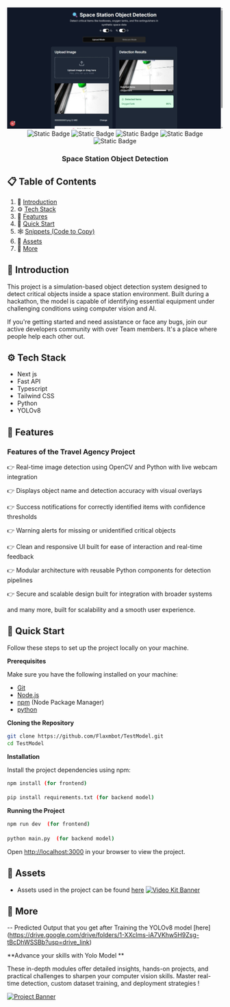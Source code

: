 <div align="center">
  <br />
    <a href="https://github.com/Flaxmbot/TestModel.git" target="_blank">
      <img src="public/image.jpeg" alt="Project Banner">
    </a>
  <br />
  <div>
  <!-- Next.js -->
<img alt="Static Badge" src="https://img.shields.io/badge/Next.js-000000?style=for-the-badge&logo=nextdotjs&logoColor=white" />

<!-- YOLO (custom badge since no official logo on shields.io) -->
<img alt="Static Badge" src="https://img.shields.io/badge/YOLOv8-00C853?style=for-the-badge&logo=opencv&logoColor=white" />

<!-- Python -->
<img alt="Static Badge" src="https://img.shields.io/badge/Python-3776AB?style=for-the-badge&logo=python&logoColor=white" />

<!-- FastAPI -->
<img alt="Static Badge" src="https://img.shields.io/badge/FastAPI-009688?style=for-the-badge&logo=fastapi&logoColor=white" />

<!-- python-multipart (no logo, using generic Python) -->
<img alt="Static Badge" src="https://img.shields.io/badge/python--multipart-3776AB?style=for-the-badge&logo=python&logoColor=white" />

  </div>
  <h3 align="center">Space Station Object Detection</h3>

</div>

## 📋 <a name="table">Table of Contents</a>

1. 🤖 [Introduction](#introduction)
2. ⚙️ [Tech Stack](#tech-stack)
3. 🔋 [Features](#features)
4. 🤸 [Quick Start](#quick-start)
5. 🕸️ [Snippets (Code to Copy)](#snippets)
6. 🔗 [Assets](#links)
7. 🚀 [More](#more)


## <a name="introduction">🤖 Introduction</a>

This project is a simulation-based object detection system designed to detect critical objects inside a space station environment. Built during a hackathon, the model is capable of identifying essential equipment under challenging conditions using computer vision and AI.

If you're getting started and need assistance or face any bugs, join our active developers community with over Team members. It's a place where people help each other out.


## <a name="tech-stack">⚙️ Tech Stack</a>

- Next js 
- Fast API
- Typescript
- Tailwind CSS
- Python
- YOLOv8

## <a name="features">🔋 Features</a>

### Features of the Travel Agency Project

👉 Real-time image detection using OpenCV and Python with live webcam integration

👉 Displays object name and detection accuracy with visual overlays

👉 Success notifications for correctly identified items with confidence thresholds

👉 Warning alerts for missing or unidentified critical objects

👉 Clean and responsive UI built for ease of interaction and real-time feedback

👉 Modular architecture with reusable Python components for detection pipelines

👉 Secure and scalable design built for integration with broader systems

and many more, built for scalability and a smooth user experience.

## <a name="quick-start">🤸 Quick Start</a>

Follow these steps to set up the project locally on your machine.

**Prerequisites**

Make sure you have the following installed on your machine:

- [Git](https://git-scm.com/)
- [Node.js](https://nodejs.org/en)
- [npm](https://www.npmjs.com/) (Node Package Manager)
- [python](https://www.python.org/)

**Cloning the Repository**

```bash
git clone https://github.com/Flaxmbot/TestModel.git
cd TestModel
```

**Installation**

Install the project dependencies using npm:

```bash
npm install (for frontend)

pip install requirements.txt (for backend model)
```

**Running the Project**

```bash
npm run dev  (for frontend)

python main.py  (for backend model)
```

Open [http://localhost:3000](http://localhost:3000/) in your browser to view the project.

## <a name="links">🔗 Assets</a>

- Assets used in the project can be found [here](https://drive.google.com/file/d/1XHUVbY2S-RwES7lmevfJ5gn5s84_dxep/view)
  <a href="https://jsm.dev/tourvisto-kit" target="_blank">
  <img src="public/assets/images/readme-video-kit.jpg" alt="Video Kit Banner">
  </a>

## <a name="more">🚀 More</a>

-- Predicted Output that you get after Training the YOLOv8 model    [here] (https://drive.google.com/drive/folders/1-XXclms-iA7VKhw5H9Zsg-tBcDhWSSBb?usp=drive_link)

**Advance your skills with Yolo Model **

These in-depth modules offer detailed insights, hands-on projects, and practical challenges to sharpen your computer vision skills. Master real-time detection, custom dataset training, and deployment strategies !

<a href="https://jsm.dev/tourvisto-readme" target="_blank">
  <img src="public/assets/images/readme-bottom.jpg" alt="Project Banner">
</a>
 



















